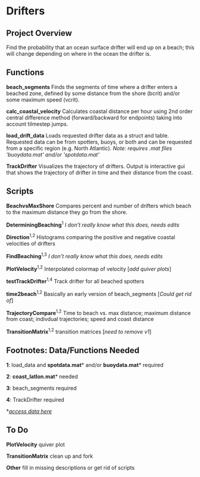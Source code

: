 # Drifters

## Project Overview
Find the probability that an ocean surface drifter will end up on a beach; this will change depending on where in the ocean the drifter is.

## Functions

**beach_segments**
Finds the segments of time where a drifter enters a beached zone, defined by some distance from the shore (bcrit) and/or some maximum speed (vcrit).  

**calc_coastal_velocity**
Calculates coastal distance per hour using 2nd order central difference method (forward/backward for endpoints) taking into account tilmestep jumps. 

**load_drift_data**
Loads requested drifter data as a struct and table. Requested data can be from spotters, buoys, or both and can be requested from a specific region (e.g. North Atlantic).
_Note: requires .mat files 'buoydata.mat' and/or 'spotdata.mat'_

**TrackDrifter**
Visualizes the trajectory of drifters. Output is interactive gui that shows the trajectory of drifter in time and their distance from the coast.

## Scripts

**BeachvsMaxShore**  Compares percent and number of drifters which beach to the maximum distance they go from the shore. 

**DeterminingBeaching**<sup>1</sup> _I don’t really know what this does, needs edits_

**Direction**<sup>1,2</sup> Histograms comparing the positive and negative coastal velocities of drifters

**FindBeaching**<sup>1,3</sup> _I don’t really know what this does, needs edits_

**PlotVelocity**<sup>1,2</sup> Interpolated colormap of velocity [_add quiver plots_]

**testTrackDrifter**<sup>1,4</sup> Track drifter for all beached spotters

**time2beach**<sup>1,2</sup> Basically an early version of beach_segments [_Could get rid of_]

**TrajectoryCompare**<sup>1,2</sup> Time to beach vs. max distance; maximum distance from coast; indivdual trajectories; speed and coast distance

**TransitionMatrix**<sup>1,2</sup> transition matrices [_need to remove v1_]

## Footnotes: Data/Functions Needed

**1**: load_data and **spotdata.mat*** and/or **buoydata.mat*** required

**2**: **coast_latlon.mat*** needed

**3**: beach_segments required 

**4**: TrackDrifter required 

*_[access data here](https://www.youtube.com/watch?v=mx86-rTclzA)_

## To Do

**PlotVelocity** quiver plot

**TransitionMatrix** clean up and fork

**Other** fill in missing descriptions or get rid of scripts


